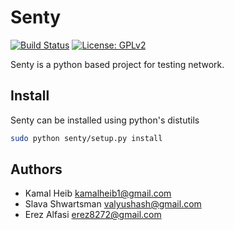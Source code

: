 # Senty #
[![Build Status](https://travis-ci.org/Kamalheib/senty.svg?branch=master)](https://travis-ci.org/Kamalheib/senty)
[![License: GPLv2](https://img.shields.io/badge/License-GPL%20v2-blue.svg)](https://raw.githubusercontent.com/Kamalheib/senty/master/LICENSE)

Senty is a python based project for testing network.

## Install

Senty can be installed using python's distutils

```bash
sudo python senty/setup.py install
```

## Authors
* Kamal Heib <kamalheib1@gmail.com>
* Slava Shwartsman <valyushash@gmail.com>
* Erez Alfasi <erez8272@gmail.com>